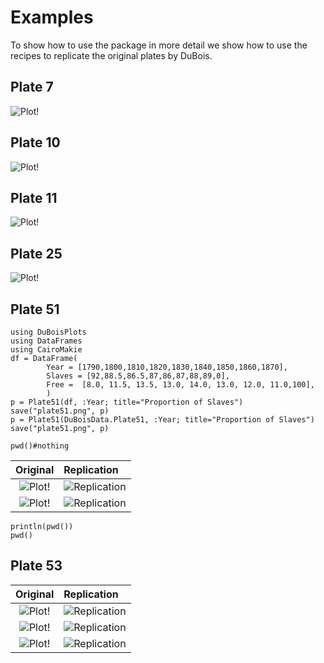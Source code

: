# Examples 

To show how to use the package in more detail we show how to use the recipes to replicate 
the original plates by DuBois.

## Plate 7
![Plot!](assets/original-plate-07.jpg)

## Plate 10
![Plot!](assets/original-plate-10.jpg)

## Plate 11
![Plot!](assets/original-plate-11.jpg)

## Plate 25
![Plot!](assets/original-plate-25.jpg)

## Plate 51
```@eval
using DuBoisPlots
using DataFrames
using CairoMakie
df = DataFrame(
        Year = [1790,1800,1810,1820,1830,1840,1850,1860,1870],
        Slaves = [92,88.5,86.5,87,86,87,88,89,0],
        Free =  [8.0, 11.5, 13.5, 13.0, 14.0, 13.0, 12.0, 11.0,100],
        )
p = Plate51(df, :Year; title="Proportion of Slaves")
save("plate51.png", p)
p = Plate51(DuBoisData.Plate51, :Year; title="Proportion of Slaves")
save("plate51.png", p)

pwd()#nothing
```
|Original                                     |Replication                 |
|:-------------------------------------------:|:---------------------------|
|![Plot!](assets/original-plate-51.jpg)|![Replication](plate51.png)|
|![Plot!](assets/original-plate-51.jpg)|![Replication](plate512.png)|

```@julia
println(pwd())
pwd()
```
## Plate 53
|Original                                     |Replication                 |
|:-------------------------------------------:|:---------------------------|
|![Plot!](assets/original-plate-53.jpg)|![Replication](plate53.png)|
|![Plot!](../assets/original-plate-53.jpg)|![Replication](plate53.png)|
|![Plot!](./assets/original-plate-53.jpg)|![Replication](plate53.png)|

